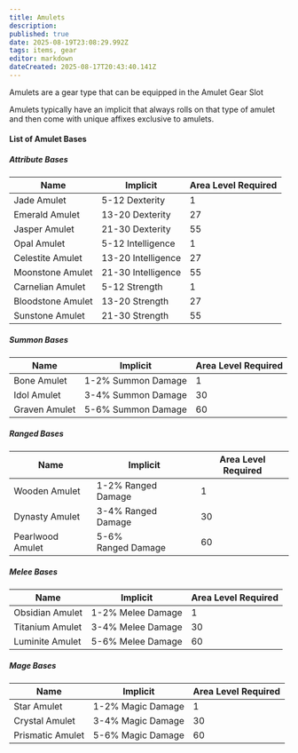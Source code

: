 ```yaml
---
title: Amulets
description: 
published: true
date: 2025-08-19T23:08:29.992Z
tags: items, gear
editor: markdown
dateCreated: 2025-08-17T20:43:40.141Z
---
```


Amulets are a gear type that can be equipped in the Amulet Gear Slot

Amulets typically have an implicit that always rolls on that type of amulet and then come with unique affixes exclusive to amulets.

#### List of Amulet Bases

##### Attribute Bases

| **Name** | Implicit | **Area Level Required** |
| --- | --- | --- |
| Jade Amulet | 5-12 Dexterity | 1   |
| Emerald Amulet | 13-20 Dexterity | 27  |
| Jasper Amulet | 21-30 Dexterity | 55  |
| Opal Amulet | 5-12 Intelligence | 1   |
| Celestite Amulet | 13-20 Intelligence | 27  |
| Moonstone Amulet | 21-30 Intelligence | 55  |
| Carnelian Amulet | 5-12 Strength | 1   |
| Bloodstone Amulet | 13-20 Strength | 27  |
| Sunstone Amulet | 21-30 Strength | 55  |

##### Summon Bases

| **Name** | Implicit | **Area Level Required** |
| --- | --- | --- |
| Bone Amulet | 1-2% Summon Damage | 1   |
| Idol Amulet | 3-4% Summon Damage | 30  |
| Graven Amulet | 5-6% Summon Damage | 60  |

##### Ranged Bases

| **Name** | Implicit | **Area Level Required** |
| --- | --- | --- |
| Wooden Amulet | 1-2% Ranged Damage | 1   |
| Dynasty Amulet | 3-4% Ranged Damage | 30  |
| Pearlwood Amulet | 5-6% Ranged Damage | 60  |

##### Melee Bases

| **Name** | Implicit | **Area Level Required** |
| --- | --- | --- |
| Obsidian Amulet | 1-2% Melee Damage | 1   |
| Titanium Amulet | 3-4% Melee Damage | 30  |
| Luminite Amulet | 5-6% Melee Damage | 60  |

##### Mage Bases

| **Name** | Implicit | **Area Level Required** |
| --- | --- | --- |
| Star Amulet | 1-2% Magic Damage | 1   |
| Crystal Amulet | 3-4% Magic Damage | 30  |
| Prismatic Amulet | 5-6% Magic Damage | 60  |